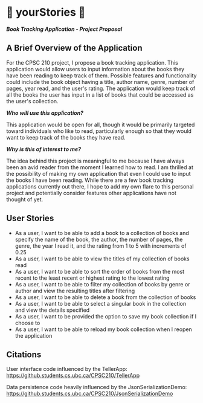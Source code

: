 # 📖 yourStories 📖
***Book Tracking Application - Project Proposal***

## A Brief Overview of the Application

For the CPSC 210 project, I propose a book tracking application. This application would allow
users to input information about the books they have been reading to keep 
track of them. Possible features and functionality could include the book object having a title, 
author name, genre, number of pages, year read, and the user's rating. The application would keep track of all the books 
the user has input in a list of books that could be accessed as the user's collection.

***Who will use this application?***

This application would be open for all, though it would be primarily targeted toward individuals who 
like to read, particularly enough so that they would want to keep track of the books they have read.

***Why is this of interest to me?***

The idea behind this project is meaningful to me because I have always been an avid reader from the moment I learned 
how to read. I am thrilled at the possibility of making my own application that even I could use to input the books 
I have been reading. While there are a few book tracking applications currently out there, I hope to add my own flare 
to this personal project and potentially consider features other applications have not thought of yet.

## User Stories
- As a user, I want to be able to add a book to a collection of books and specify the name of the book, the author,
the number of pages, the genre, the year I read it,  and the rating from 1 to 5 with 
increments of 0.25
- As a user, I want to be able to view the titles of my collection of books read 
- As a user, I want to be able to sort the order of books from the most recent to the least recent or 
highest rating to the lowest rating
- As a user, I want to be able to filter my collection of books by genre or author and view
the resulting titles after filtering
- As a user, I want to be able to delete a book from the collection of books
- As a user, I want to be able to select a singular book in the collection and view the details specified
- As a user, I want to be provided the option to save my book collection if I choose to
- As a user, I want to be able to reload my book collection when I reopen the application

## Citations
User interface code influenced by the TellerApp: 
https://github.students.cs.ubc.ca/CPSC210/TellerApp

Data persistence code heavily influenced by the JsonSerializationDemo: 
https://github.students.cs.ubc.ca/CPSC210/JsonSerializationDemo